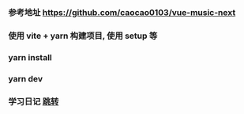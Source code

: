 ### 参考地址 https://github.com/caocao0103/vue-music-next
### 使用 vite + yarn 构建项目, 使用 setup 等
### yarn install
### yarn dev


### 学习日记 [跳转](./LOG.md)